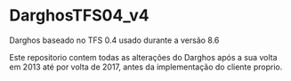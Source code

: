 # DarghosTFS04_v4
Darghos baseado no TFS 0.4 usado durante a versão 8.6

Este repositorio contem todas as alterações do Darghos após a sua volta em 2013 até por volta de 2017, antes da implementação do cliente proprio.
